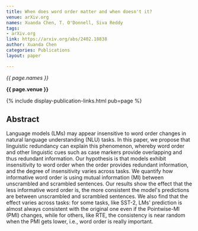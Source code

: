 ```yaml
---
title: When does word order matter and when doesn't it?
venue: arXiv.org
names: Xuanda Chen, T. O'Donnell, Siva Reddy
tags:
- arXiv.org
link: https://arxiv.org/abs/2402.18838
author: Xuanda Chen
categories: Publications
layout: paper

---
```


*{{ page.names }}*

**{{ page.venue }}**

{% include display-publication-links.html pub=page %}

## Abstract

Language models (LMs) may appear insensitive to word order changes in natural language understanding (NLU) tasks. In this paper, we propose that linguistic redundancy can explain this phenomenon, whereby word order and other linguistic cues such as case markers provide overlapping and thus redundant information. Our hypothesis is that models exhibit insensitivity to word order when the order provides redundant information, and the degree of insensitivity varies across tasks. We quantify how informative word order is using mutual information (MI) between unscrambled and scrambled sentences. Our results show the effect that the less informative word order is, the more consistent the model's predictions are between unscrambled and scrambled sentences. We also find that the effect varies across tasks: for some tasks, like SST-2, LMs' prediction is almost always consistent with the original one even if the Pointwise-MI (PMI) changes, while for others, like RTE, the consistency is near random when the PMI gets lower, i.e., word order is really important.